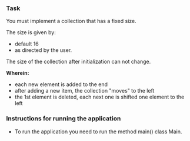 ### Task 
You must implement a collection that has a fixed size.

The size is given by:
* default 16
* as directed by the user.

The size of the collection after initialization can not change.

**Wherein:**
* each new element is added to the end
* after adding a new item, the collection "moves" to the left
* the 1st element is deleted, each next one is shifted one element to the left

### Instructions for running the application
* To run the application you need to run the method main() class Main.

